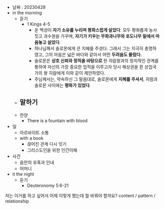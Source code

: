 - 날짜 : 20230428
- in the morning
	- 듣기
		- 1 Kings 4-5
			- 온 백성이 **자기 소유를 누리며 평화스럽게 살았다**. 모두 평화롭게 농사 짓고 과수원을 가꾸며, **자기가 키우는 무화과나무와 포도나무 밑에서 마음놓고 살았다**.
			- 하나님께서 솔로몬에게 큰 지혜를 주셨다. 그래서 그는 지극히 총명하였고, 그의 마음은 넓은 바다와 같아서 어떤 **두려움도 몰랐다.**
			- 솔로몬은 **상호 신뢰와 정직을 바탕으로** 한 히람왕과의 정치적인 관계를 통하여 자신의 가장 중요한 업적을 이루고자 당시 해상권을 쥔 상업국가의 왕 히람에게 이와 같이 제안하였다.
			- 주님께서는, 약속하신 그 말씀대로, 솔로몬에게 **지혜를 주셔서**, 히람과 솔로몬 사이에는 **평화가 있었다**.		
	- 말하기
		- 
	- 찬양
		- There is a fountain with blood
- 일
	- 아르바이트 소통
	- with a book
		- 끊어진 관계 다시 잇기
		- 그리스도인을 위한 인간이해
- 사건
	- 음란의 유혹과 인내
	- 어머니
- it the night
	- 듣기
		- Deuteronomy 5:6-21






저는 이거를 하고 싶어서 어제 이렇게 했는데 뭘 바꿔야 할까요?
content / pattern / relationship
